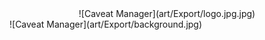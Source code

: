 <div align="center">
        ![Caveat Manager](art/Export/logo.jpg.jpg)
</div>
![Caveat Manager](art/Export/background.jpg)
